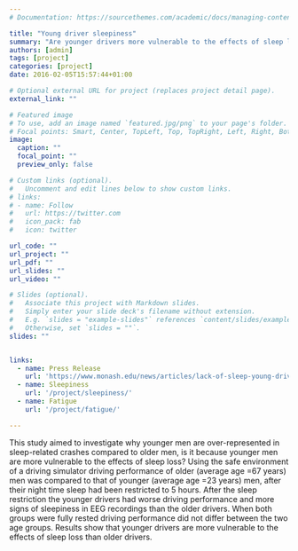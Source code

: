 ```yaml
---
# Documentation: https://sourcethemes.com/academic/docs/managing-content/

title: "Young driver sleepiness"
summary: "Are younger drivers more vulnerable to the effects of sleep loss than older drivers? 2009-2010"
authors: [admin]
tags: [project]
categories: [project]
date: 2016-02-05T15:57:44+01:00

# Optional external URL for project (replaces project detail page).
external_link: ""

# Featured image
# To use, add an image named `featured.jpg/png` to your page's folder.
# Focal points: Smart, Center, TopLeft, Top, TopRight, Left, Right, BottomLeft, Bottom, BottomRight.
image:
  caption: ""
  focal_point: ""
  preview_only: false

# Custom links (optional).
#   Uncomment and edit lines below to show custom links.
# links:
# - name: Follow
#   url: https://twitter.com
#   icon_pack: fab
#   icon: twitter

url_code: ""
url_project: ""
url_pdf: ""
url_slides: ""
url_video: ""

# Slides (optional).
#   Associate this project with Markdown slides.
#   Simply enter your slide deck's filename without extension.
#   E.g. `slides = "example-slides"` references `content/slides/example-slides.md`.
#   Otherwise, set `slides = ""`.
slides: ""


links:
  - name: Press Release
    url: 'https://www.monash.edu/news/articles/lack-of-sleep-young-drivers-care-less'
  - name: Sleepiness
    url: '/project/sleepiness/'
  - name: Fatigue
    url: '/project/fatigue/'

---
```

This study aimed to investigate why younger men are over-represented in sleep-related crashes compared to older men, is it because younger men are more vulnerable to the effects of sleep loss? Using the safe environment of a driving simulator driving performance of older (average age =67 years) men was compared to that of younger (average age =23 years) men, after their night time sleep had been restricted to 5 hours. After the sleep restriction the younger drivers had worse driving performance and more signs of sleepiness in EEG recordings than the older drivers. When both groups were fully rested driving performance did not differ between the two age groups. Results show that younger drivers are more vulnerable to the effects of sleep loss than older drivers. 





